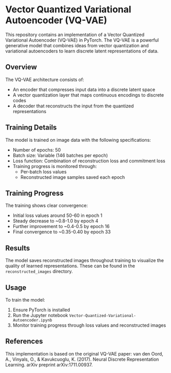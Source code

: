 # Vector Quantized Variational Autoencoder (VQ-VAE)

This repository contains an implementation of a Vector Quantized Variational Autoencoder (VQ-VAE) in PyTorch. The VQ-VAE is a powerful generative model that combines ideas from vector quantization and variational autoencoders to learn discrete latent representations of data.

## Overview

The VQ-VAE architecture consists of:
- An encoder that compresses input data into a discrete latent space
- A vector quantization layer that maps continuous encodings to discrete codes
- A decoder that reconstructs the input from the quantized representations

## Training Details

The model is trained on image data with the following specifications:
- Number of epochs: 50
- Batch size: Variable (146 batches per epoch)
- Loss function: Combination of reconstruction loss and commitment loss
- Training progress is monitored through:
  - Per-batch loss values
  - Reconstructed image samples saved each epoch

## Training Progress

The training shows clear convergence:
- Initial loss values around 50-60 in epoch 1
- Steady decrease to ~0.8-1.0 by epoch 4  
- Further improvement to ~0.4-0.5 by epoch 16
- Final convergence to ~0.35-0.40 by epoch 33

## Results

The model saves reconstructed images throughout training to visualize the quality of learned representations. These can be found in the `reconstructed_images` directory.

## Usage

To train the model:
1. Ensure PyTorch is installed
2. Run the Jupyter notebook `Vector-Quantized-Variational-Autoencoder.ipynb`
3. Monitor training progress through loss values and reconstructed images

## References

This implementation is based on the original VQ-VAE paper:
van den Oord, A., Vinyals, O., & Kavukcuoglu, K. (2017). Neural Discrete Representation Learning. arXiv preprint arXiv:1711.00937.
